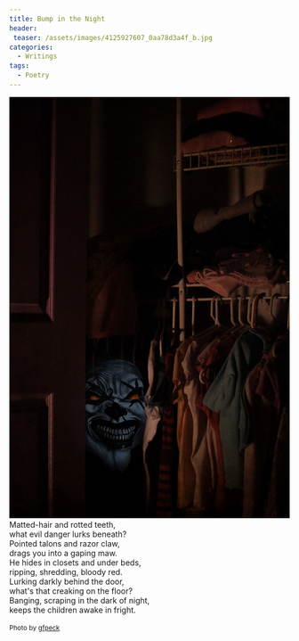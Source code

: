 ```yaml
---
title: Bump in the Night
header:
 teaser: /assets/images/4125927607_0aa78d3a4f_b.jpg
categories:
  - Writings
tags:
  - Poetry
---
```

<img src="/assets/images/4125927607_0aa78d3a4f_b.jpg">Matted-hair and rotted teeth,  
 what evil danger lurks beneath?  
 Pointed talons and razor claw,  
 drags you into a gaping maw.  
 He hides in closets and under beds,  
 ripping, shredding, bloody red.  
 Lurking darkly behind the door,  
 what's that creaking on the floor?  
 Banging, scraping in the dark of night,  
 keeps the children awake in fright.

<small>Photo by <a href="http://www.flickr.com/photos/44442915@N00/4125927607">gfpeck</a></small>